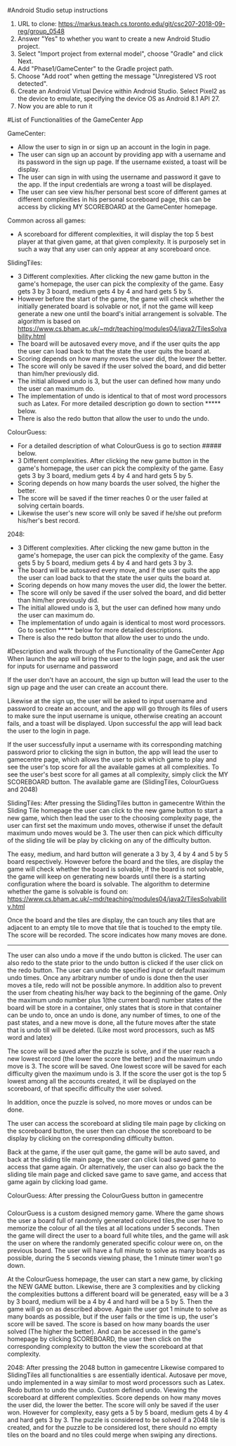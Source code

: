 #Android Studio setup instructions
1. URL to clone: https://markus.teach.cs.toronto.edu/git/csc207-2018-09-reg/group_0548
2. Answer "Yes" to whether you want to create a new Android Studio project.
3. Select "Import project from external model", choose "Gradle" and click Next.
4. Add "Phase1/GameCenter" to the Gradle project path.
5. Choose "Add root" when getting the message "Unregistered VS root detected".
6. Create an Android Virtual Device within Android Studio. Select Pixel2 as the device to emulate,
specifying the device OS as Android 8.1 API 27.
7. Now you are able to run it


#List of Functionalities of the GameCenter App

GameCenter:
- Allow the user to sign in or sign up an account in the login in page.
- The user can sign up an account by providing app with a username and its password in the sign up page.
If the username existed, a toast will be display.
- The user can sign in with using the username and password it gave to the app. If the input credentials
are wrong a toast will be displayed.
- The user can see view his/her personal best score of different games at different complexities
in his personal scoreboard page, this can be access by clicking MY SCOREBOARD at the GameCenter homepage.

Common across all games:
- A scoreboard for different complexities, it will display the top 5 best player at that given game,
 at that given complexity. It is purposely set in such a way that any user can only  appear at any
 scoreboard once.

SlidingTiles:
- 3 Different complexities. After clicking the new game button in the game's homepage, the user
 can pick the complexity of the game. Easy gets 3 by 3 board, medium gets 4 by 4 and hard gets 5 by 5.
- However before the start of the game, the game will check whether the initially generated board
  is solvable or not, if not the game will keep generate a new one until the board's initial arrangement
  is solvable. The algorithm is based on
  https://www.cs.bham.ac.uk/~mdr/teaching/modules04/java2/TilesSolvability.html
- The board will be autosaved every move, and if the user quits the app the user can load back to that
  the state the user quits the board at.
- Scoring depends on how many moves the user did, the lower the better.
- The score will only be saved if the user solved the board, and did better than him/her previously
  did.
- The initial allowed undo is 3, but the user can defined how many undo the user can maximum do.
- The implementation of undo is identical to that of most word processors such as Latex. For more
  detailed description go down to section ***** below.
- There is also the redo button that allow the user to undo the undo.

ColourGuess:
- For a detailed description of what ColourGuess is go to section ##### below.
- 3 Different complexities. After clicking the new game button in the game's homepage, the user
 can pick the complexity of the game. Easy gets 3 by 3 board, medium gets 4 by 4 and hard gets 5 by 5.
- Scoring depends on how many boards the user solved, the higher the better.
- The score will be saved if the timer reaches 0 or the user failed at solving certain boards.
- Likewise the user's new score will only be saved if he/she out preform his/her's best record.

2048:
- 3 Different complexities. After clicking the new game button in the game's homepage, the user
  can pick the complexity of the game. Easy gets 5 by 5 board, medium gets 4 by 4 and hard gets 3 by 3.
- The board will be autosaved every move, and if the user quits the app the user can load back to that
  the state the user quits the board at.
- Scoring depends on how many moves the user did, the lower the better.
- The score will only be saved if the user solved the board, and did better than him/her previously
  did.
- The initial allowed undo is 3, but the user can defined how many undo the user can maximum do.
- The implementation of undo again is identical to  most word processors. Go to section ***** below
  for more detailed descriptions.
- There is also the redo button that allow the user to undo the undo.


#Description and walk through of the Functionality of the GameCenter App
When launch the app will bring the user to the login page, and ask the user for inputs
for username and password

If the user don't have an account, the sign up button will lead the user to the sign up
page and the user can create an account there.

Likewise at the sign up, the user will be asked to input username and password to create
an account, and the app will go through its files of users to make sure the input username
is unique, otherwise creating an account fails, and a toast will be displayed. Upon
successful the app will lead back the user to the login in page.

If the user successfully input a username with its corresponding matching password prior
to clicking the sign in button, the app will lead the user to gamecentre page, which allows
the user to pick which game to play and see the user's top score for all the available games at all
complexities. To see the user's best score for all games at all complexity, simply click the
MY SCOREBOARD button. The available game are (SlidingTiles, ColourGuess and 2048)

SlidingTiles: After pressing the SlidingTiles button in gamecentre
Within the Sliding Tile homepage the user can click to the new game button to start a new
game, which then lead the user to the choosing complexity page, the user can first set the
maximum undo moves, otherwise if unset the default maximum undo moves would be 3. The user
then can pick which difficulty of the sliding tile will be play by clicking on any of the
difficulty button.

The easy, medium, and hard button will generate a 3 by 3, 4 by 4 and 5 by 5 board respectively.
However before the board and the tiles, are display the game will check whether the board is
solvable, if the board is not solvable, the game will keep on generating new boards until there is
a starting configuration where the board is solvable. The algorithm to determine whether the game
is solvable is found on:
https://www.cs.bham.ac.uk/~mdr/teaching/modules04/java2/TilesSolvability.html

Once the board and the tiles are display, the can touch any tiles that are adjacent to an empty
tile to move that tile that is touched to the empty tile. The score will be recorded. The score
indicates how many moves are done.

*****
The user can also undo a move if the undo button is clicked. The user can also redo to the state
prior to the undo button is clicked if the user click on the redo button. The user can undo the
specified input or default maximum undo times. Once any arbitrary number of undo is done then
the user moves a tile, redo will not be possible anymore. In addition also to prevent the user
from cheating his/her way back to the beginning of the game. Only the maximum undo number plus
1(the current board) number states of the board will be store in a container, only states that
is store in that container can be undo to, once an undo is done, any number of times, to one of
the past states, and a new move is done, all the future moves after the state that is undo till
will be deleted. (Like most word processors, such as MS word and latex)

The score will be saved after the puzzle is solve, and if the user reach a new lowest record
(the lower the score the better) and the maximum undo move is 3. The score will be saved. One
lowest score will be saved for each difficulty given the maximum undo is 3. If the score the
user got is the top 5 lowest among all the accounts created, it will be displayed on the
scoreboard, of that specific difficulty the user solved.

In addition, once the puzzle is solved, no more moves or undos can be done.

The user can access the scoreboard at sliding tile main page by clicking on the scoreboard
button, the user then can choose the scoreboard to be display by clicking on the corresponding
difficulty button.

Back at the game, if the user quit game, the game will be auto saved, and back at the sliding
tile main page, the user can click load saved game to access that game again. Or alternatively,
the user can also go back the the sliding tile main page and clicked save game to save game,
and access that game again by clicking load game.


ColourGuess: After pressing the ColourGuess button in gamecentre
#####
ColourGuess is a custom designed memory game. Where the game shows the user a board full of randomly
generated coloured tiles,the user have to memorize the colour of all the tiles at all locations under
5 seconds. Then the game will direct the user to a board full white tiles, and the game will ask the
user on where the randomly generated specific colour were on, on the previous board. The user will
have a full minute to solve as many boards as possible, during the 5 seconds viewing phase,
the 1 minute timer won't go down.

At the ColourGuess homepage, the user can start a new game, by clicking the NEW GAME button. Likewise,
there are 3 complexities and by clicking the complexities buttons a different board will be generated,
easy will be a 3 by 3 board, medium will be a 4 by 4 and hard will be a 5 by 5. Then the game will go
on as described above. Again the user got 1 minute to solve as many boards as possible, but if the user
fails or the time is up, the user's score will be saved. The score is based on how many boards the user
solved (The higher the better). And can be accessed in the game's homepage by clicking SCOREBOARD,
the user then click on the corresponding complexity to button the view the scoreboard at that complexity.

2048: After pressing the 2048 button in gamecentre
Likewise compared to SlidingTiles all functionalities s are essentially identical. Autosave per move,
undo implemented in a way similar to most word processors such as Latex. Redo button to undo the undo.
Custom defined undo. Viewing the scoreboard at different complexities. Score depends on how many moves
the user did, the lower the better. The score will only be saved if the user won.
However for complexity, easy gets a 5 by 5 board, medium gets 4 by 4 and hard gets 3 by 3.
The puzzle is considered to be solved if a 2048 tile is created, and for the puzzle to be considered
lost, there should no empty tiles on the board and no tiles could merge when swiping any directions.